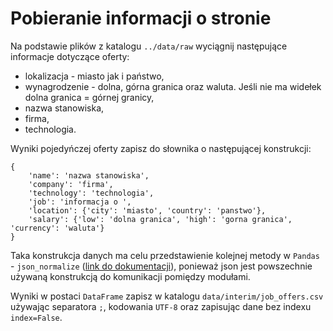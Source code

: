 # Pobieranie informacji o stronie

Na podstawie plików z katalogu `../data/raw` wyciągnij następujące informacje dotyczące oferty:
- lokalizacja - miasto jak i państwo,
- wynagrodzenie - dolna, górna granica oraz waluta. Jeśli nie ma widełek dolna granica = górnej granicy,
- nazwa stanowiska,
- firma,
- technologia.

Wyniki pojedyńczej oferty zapisz do słownika o następującej konstrukcji:
```
{
    'name': 'nazwa stanowiska',
    'company': 'firma',
    'technology': 'technologia',
    'job': 'informacja o ',
    'location': {'city': 'miasto', 'country': 'panstwo'},
    'salary': {'low': 'dolna granica', 'high': 'gorna granica', 'currency': 'waluta'} 
}

```
Taka konstrukcja danych ma celu przedstawienie kolejnej metody w `Pandas` - `json_normalize` ([link do dokumentacji](https://pandas.pydata.org/docs/reference/api/pandas.json_normalize.html)), ponieważ json jest powszechnie używaną konstrukcją do komunikacji pomiędzy modułami.

Wyniki w postaci `DataFrame` zapisz w katalogu `data/interim/job_offers.csv` używając separatora `;`, kodowania `UTF-8` oraz zapisując dane bez indexu `index=False`.